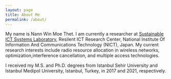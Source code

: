 ```yaml
---
layout: page
title: About Me
permalink: /about/
---
```


My name is Nann Win Moe Thet. I am currently a researcher at [Sustainable ICT Systems Laboratory](https://www.nict.go.jp/en/resil/sustainable.html), Resilent ICT Research Center, National Institute Of Information And Communications Technology (NICT), Japan. My current research interests include radio resource allocation in wireless networks, optimization,interference cancellation, and multiple access technologies.

I received my M.S. and Ph.D. degrees from Istanbul Sehir University and Istanbul Medipol University, Istanbul, Turkey, in 2017 and 2021, respectively.

